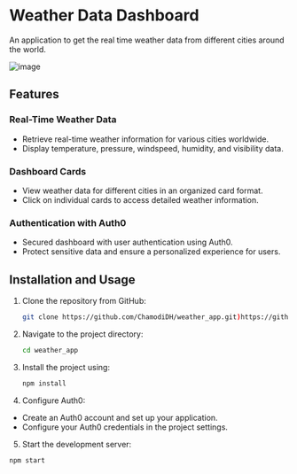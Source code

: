 # Weather Data Dashboard

An application to get the real time weather data from different cities around the world.

![image](https://github.com/ChamodiDH/weather_app/assets/65124026/19ce42cc-ac7a-4eaa-92d8-87a64315390e)


## Features

### Real-Time Weather Data
- Retrieve real-time weather information for various cities worldwide.
- Display temperature, pressure, windspeed, humidity, and visibility data.

### Dashboard Cards
- View weather data for different cities in an organized card format.
- Click on individual cards to access detailed weather information.

### Authentication with Auth0
- Secured dashboard with user authentication using Auth0.
- Protect sensitive data and ensure a personalized experience for users.

## Installation and Usage
1. Clone the repository from GitHub:

   ```bash
   git clone https://github.com/ChamodiDH/weather_app.git)https://github.com/ChamodiDH/weather_app.git
   
2. Navigate to the project directory:
    ```bash
   cd weather_app

   
3. Install the project using:
    ```bash
   npm install

   
4. Configure Auth0:
- Create an Auth0 account and set up your application.
-  Configure your Auth0 credentials in the project settings.

5. Start the development server:

  ```bash
  npm start
